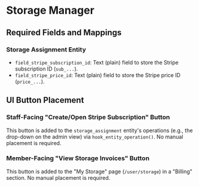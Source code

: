 # Storage Manager

## Required Fields and Mappings

### Storage Assignment Entity

*   `field_stripe_subscription_id`: Text (plain) field to store the Stripe subscription ID (`sub_...`).
*   `field_stripe_price_id`: Text (plain) field to store the Stripe price ID (`price_...`).

## UI Button Placement

### Staff-Facing "Create/Open Stripe Subscription" Button

This button is added to the `storage_assignment` entity's operations (e.g., the drop-down on the admin view) via `hook_entity_operation()`. No manual placement is required.

### Member-Facing "View Storage Invoices" Button

This button is added to the "My Storage" page (`/user/storage`) in a "Billing" section. No manual placement is required.
